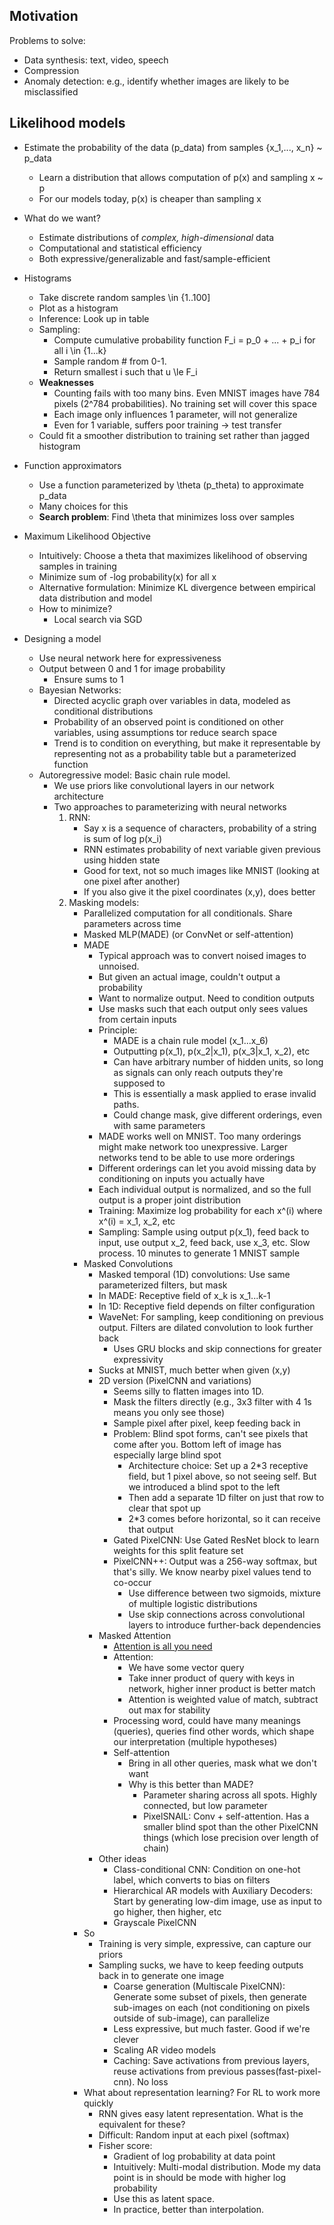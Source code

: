 ## Motivation
Problems to solve:
* Data synthesis: text, video, speech
* Compression
* Anomaly detection: e.g., identify whether images are likely to be misclassified

## Likelihood models
* Estimate the probability of the data (p_data) from samples {x_1,..., x_n} ~ p_data
    * Learn a distribution that allows computation of p(x) and sampling x ~ p
    * For our models today, p(x) is cheaper than sampling x

* What do we want?
  * Estimate distributions of _complex, high-dimensional_ data
  * Computational and statistical efficiency
  * Both expressive/generalizable and fast/sample-efficient

* Histograms
    * Take discrete random samples \in {1..100]
    * Plot as a histogram
    * Inference: Look up in table
    * Sampling: 
        * Compute cumulative probability function F_i = p_0 + ... + p_i for all i \in {1...k}
        * Sample random # from 0-1. 
        * Return smallest i such that u \le F_i
    * **Weaknesses**
        * Counting fails with too many bins. Even MNIST images have 784 pixels (2^784 probabilities). No training set will cover this space
        * Each image only influences 1 parameter, will not generalize
        * Even for 1 variable, suffers poor training -> test transfer
    * Could fit a smoother distribution to training set rather than jagged histogram
* Function approximators
    * Use a function parameterized by \theta (p_theta) to approximate p_data
    * Many choices for this
    * **Search problem**: Find \theta that minimizes loss over samples
* Maximum Likelihood Objective
    * Intuitively: Choose a theta that maximizes likelihood of observing samples in training
    * Minimize sum of -log probability(x) for all x
    * Alternative formulation: Minimize KL divergence between empirical data distribution and model
    * How to minimize?
        * Local search via SGD

* Designing a model
    * Use neural network here for expressiveness
    * Output between 0 and 1 for image probability
        * Ensure sums to 1
    * Bayesian Networks:
        * Directed acyclic graph over variables in data, modeled as conditional distributions
        * Probability of an observed point is conditioned on other variables, using assumptions tor reduce search space
        * Trend is to condition on everything, but make it representable by representing not as a probability table but a parameterized function
    * Autoregressive model: Basic chain rule model.
        * We use priors like convolutional layers in our network architecture
        * Two approaches to parameterizing with neural networks
            1) RNN: 
                * Say x is a sequence of characters, probability of a string is sum of log p(x_i)
                * RNN estimates probability of next variable given previous using hidden state
                * Good for text, not so much images like MNIST (looking at one pixel after another)
                * If you also give it the pixel coordinates (x,y), does better
            2) Masking models:
                * Parallelized computation for all conditionals. Share parameters across time
                * Masked MLP(MADE) (or ConvNet or self-attention)
                * MADE
                    * Typical approach was to convert noised images to unnoised.
                    * But given an actual image, couldn't output a probability
                    * Want to normalize output. Need to condition outputs
                    * Use masks such that each output only sees values from certain inputs
                    * Principle: 
                        * MADE is a chain rule model (x_1...x_6)
                        * Outputting p(x_1), p(x_2|x_1), p(x_3|x_1, x_2), etc
                        * Can have arbitrary number of hidden units, so long as signals can only reach outputs they're supposed to
                        * This is essentially a mask applied to erase invalid paths.
                        * Could change mask, give different orderings, even with same parameters
                    * MADE works well on MNIST. Too many orderings might make network too unexpressive. Larger networks tend to be able to use more orderings
                    * Different orderings can let you avoid missing data by conditioning on inputs you actually have
                    * Each individual output is normalized, and so the full output is a proper joint distribution
                    * Training: Maximize log probability for each x^(i) where x^(i) = x_1, x_2, etc
                    * Sampling: Sample using output p(x_1), feed back to input, use output x_2, feed back, use x_3, etc. Slow process. 10 minutes to generate 1 MNIST sample
                * Masked Convolutions
                    * Masked temporal (1D) convolutions: Use same parameterized filters, but mask 
                    * In MADE: Receptive field of x_k is x_1...k-1
                    * In 1D: Receptive field depends on filter configuration
                    * WaveNet: For sampling, keep conditioning on previous output. Filters are dilated convolution to look further back
                        * Uses GRU blocks and skip connections for greater expressivity
                    * Sucks at MNIST, much better when given (x,y)
                    * 2D version (PixelCNN and variations)
                        * Seems silly to flatten images into 1D.
                        * Mask the filters directly (e.g., 3x3 filter with 4 1s means you only see those)
                        * Sample pixel after pixel, keep feeding back in
                        * Problem: Blind spot forms, can't see pixels that come after you. Bottom left of image has especially large blind spot
                            * Architecture choice: Set up a 2*3 receptive field, but 1 pixel above, so not seeing self. But we introduced a blind spot to the left
                            * Then add a separate 1D filter on just that row to clear that spot up
                            * 2*3 comes before horizontal, so it can receive that output
                        * Gated PixelCNN: Use Gated ResNet block to learn weights for this split feature set
                        * PixelCNN++: Output was a 256-way softmax, but that's silly. We know nearby pixel values tend to co-occur
                            *  Use difference between two sigmoids, mixture of multiple logistic distributions
                            *  Use skip connections across convolutional layers to introduce further-back dependencies
                    * Masked Attention 
                        * [Attention is all you need](http://papers.nips.cc/paper/7181-attention-is-all-you-need)
                        * Attention:
                            * We have some vector query
                            * Take inner product of query with keys in network, higher inner product is better match
                            * Attention is weighted value of match, subtract out max for stability
                        * Processing word, could have many meanings (queries), queries find other words, which shape our interpretation (multiple hypotheses)
                        * Self-attention
                            * Bring in all other queries, mask what we don't want
                            * Why is this better than MADE?
                                * Parameter sharing across all spots. Highly connected, but low parameter
                                * PixelSNAIL: Conv + self-attention. Has a smaller blind spot than the other PixelCNN things (which lose precision over length of chain)
                    * Other ideas
                        * Class-conditional CNN: Condition on one-hot label, which converts to bias on filters
                        * Hierarchical AR models with Auxiliary Decoders: Start by generating low-dim image, use as input to go higher, then higher, etc
                        * Grayscale PixelCNN
                * So
                    * Training is very simple, expressive, can capture our priors
                    * Sampling sucks, we have to keep feeding outputs back in to generate one image
                        * Coarse generation (Multiscale PixelCNN): Generate some subset of pixels, then generate sub-images on each (not conditioning on pixels outside of sub-image), can parallelize
                        * Less expressive, but much faster. Good if we're clever
                        * Scaling AR video models
                        * Caching: Save activations from previous layers, reuse activations from previous passes(fast-pixel-cnn). No loss
                * What about representation learning? For RL to work more quickly
                    * RNN gives easy latent representation. What is the equivalent for these?
                    * Difficult: Random input at each pixel (softmax)
                    * Fisher score:
                        * Gradient of log probability at data point
                        * Intuitively: Multi-modal distribution. Mode my data point is in should be mode with higher log probability
                        * Use this as latent space. 
                        * In practice, better than interpolation.
                        
                    
                                
    
    
    